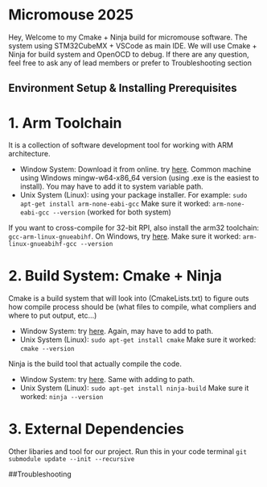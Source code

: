 # Micromouse 2025
Hey, Welcome to my Cmake + Ninja build for micromouse software. The system using STM32CubeMX + VSCode as main IDE. We will use Cmake + Ninja for build system and OpenOCD to debug. If there are any question, feel free to ask any of lead members or prefer to Troubleshooting section

## Environment Setup & Installing Prerequisites
# 1. Arm Toolchain
It is a collection of software development tool for working with ARM architecture. 
- Window System: Download it from online. try [here](https://developer.arm.com/downloads/-/arm-gnu-toolchain-downloads). Common machine using Windows mingw-w64-x86_64 version (using .exe is the easiest to install). You may have to add it to system variable path. 
- Unix System (Linux): using your package installer. For example:  ```sudo apt-get install arm-none-eabi-gcc``` 
Make sure it worked: ```arm-none-eabi-gcc --version``` (worked for both system)

If you want to cross-compile for 32-bit RPI, also install the arm32 toolchain: ```gcc-arm-linux-gnueabihf```.
On Windows, try [here](https://developer.arm.com/downloads/-/gnu-a). Make sure it worked: ```arm-linux-gnueabihf-gcc --version```

# 2. Build System: Cmake + Ninja
Cmake is a build system that will look into (CmakeLists.txt) to figure outs how compile process should be (what files to compile, what compliers and where to put output, etc...)
- Window System: try [here](https://cmake.org/download/). Again, may have to add to path.
- Unix System (Linux): ```sudo apt-get install cmake```
Make sure it worked: ```cmake --version```

Ninja is the build tool that actually compile the code.
- Window System: try [here](https://github.com/ninja-build/ninja/releases). Same with adding to path.
- Unix System (Linux): ```sudo apt-get install ninja-build```
Make sure it worked: ```ninja --version```

# 3. External Dependencies
Other libaries and tool for our project. Run this in your code terminal ```git submodule update --init --recursive```

##Troubleshooting